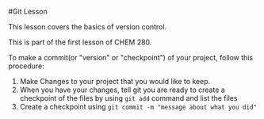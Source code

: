 #Git Lesson

This lesson covers the basics of version control.

This is part of the first lesson of CHEM 280.

To make a commit(or "version" or "checkpoint") of your project, follow this procedure:

1. Make Changes to your project that you would like to keep.
2. When you have your changes, tell git you are ready to create a checkpoint of the files by using `git add` command and list the files
3. Create a checkpoint using `git commit -m "message about what you did"`
